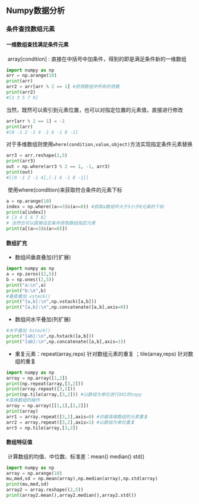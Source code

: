 ## Numpy数据分析

### 条件查找数组元素

#### 一维数组查找满足条件元素

​	array[condition] : 直接在中括号中加条件，得到的即是满足条件新的一维数组

```python
import numpy as np
arr = np.arange(10)
print(arr)
arr2 = arr[arr % 2 == 1] #获得数组中所有的奇数
print(arr2)
#[1 3 5 7 9]
```

​	当然，既然可以索引到元素位置，也可以对指定位置的元素值，直接进行修改

```python
arr[arr % 2 == 1] = -1
print(arr)
#[0 -1 2 -1 4 -1 6 -1 8 -1]
```

​	对于多维数组则使用`where(condition,value,object)`方法实现指定条件元素替换

```python
arr3 = arr.reshape(2,5)
print(arr3)
out = np.where(arr3 % 2 == 1, -1, arr3)
print(out)
#[[0 -1 2 -1 4],[-1 6 -1 8 -1]]
```

​	使用where(condition)来获取符合条件的元素下标

```python
a = np.arange(10)
index = np.where((a>=3)&(a<=8)) #获取a数组中大于3小于8元素的下标
print(a[index])
# [3 4 5 6 7 8]
# 当然也可以直接设定条件获取数组指定元素
print(a[(a>=3)&(a<=8)])
```

#### 数组扩充

* 数组间垂直叠加(行扩展)

```python
import numpy as np
a = np.zeros((2,5))
b = np.ones((2,5))
print("a:\n",a)
print("b:\n",b)
#垂直叠加 vstack()
print("[a,b]:\n",np.vstack([a,b]))
print("[a,b]:\n",np.concatenate([a,b],axis=0))
```

* 数组间水平叠加(列扩展)

```python
#水平叠加 hstack()
print("[ab]:\n",np.hstack([a,b]))
print("[ab]:\n",np.concatenate([a,b],axis=1))
```

* 重复元素：repeat(array,reps) 针对数组元素的重复 ；tile(array,reps) 针对数组的重复

```python
import numpy as np
array = np.array([1,2])
print(np.repeat(array,[3,2]))
print(array.repeat([3,2]))
print(np.tile(array,[3,2])) #以数组为单位进行3X2的copy
#高维数组的操作
array = np.array([[1,1],[2,2]])
print(array)
arr1 = array.repeat([3,2],axis=0) #对最高维数组的元素重复
arr2 = array.repeat([3,2],axis=1) #以数组为单位重复
arr3 = np.tile(array,[3,2])
```

#### 数组特征值

​	计算数组的均值、中位数、标准差：mean() median() std()

```python
import numpy as np
array = np.arange(10)
mu,med,sd = np.mean(array),np.median(array),np.std(array)
print(mu,med,sd)
array2 = array.reshape((2,5))
print(array2.mean(),array2.median(),array2.std())
```



